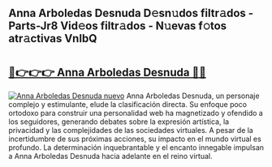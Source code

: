## Anna Arboledas Desnuda D𝚎sn𝚞dos filtr𝚊dos - Parts-Jr8 Vid𝚎os filtr𝚊dos - N𝚞evas f𝚘tos atr𝚊ctivas VnIbQ

# <h2><a href="http://mbc7wd.tromn.icu/?c=Anna+Arboledas+Desnuda">🔗👉👉👉 Anna Arboledas Desnuda 🔗🔗</a></h2>

[![Anna Arboledas Desnuda nuevo](https://i.imgur.com/pEAQMta.gif)](http://mbc7wd.tromn.icu/?c=Anna+Arboledas+Desnuda)
Anna Arboledas Desnuda, un personaje complejo y estimulante, elude la clasificación directa. Su enfoque poco ortodoxo para construir una personalidad web ha magnetizado y ofendido a los seguidores, generando debates sobre la expresión artística, la privacidad y las complejidades de las sociedades virtuales. A pesar de la incertidumbre de sus próximas acciones, su impacto en el mundo virtual es profundo. La determinación inquebrantable y el encanto innegable impulsan a Anna Arboledas Desnuda hacia adelante en el reino virtual.
